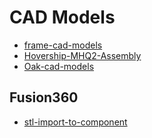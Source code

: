 # CAD Models
* [frame-cad-models](https://www.thingiverse.com/thing:511668)
* [Hovership-MHQ2-Assembly](https://www.youtube.com/watch?v=2Rxh_tvC2RE)
* [Oak-cad-models](https://github.com/luxonis/depthai-hardware/tree/master/DM9095_OAK-D-LITE_DepthAI_USB3C)

## Fusion360
* [stl-import-to-component](https://www.youtube.com/watch?v=CeMHqa9Pxn8)
